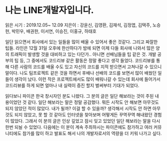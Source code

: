 # 나는 LINE개발자입니다. 

읽은 시기 : 2019.12.05~ 12.09
지은이 : 강윤신, 김영환, 김재석, 김정엽, 김택주, 노승헌, 박민우, 배권한, 이서연, 이승진, 이홍규, 하태호

일단 읽으면서 회사에서 있는 일들을 많이 배울 수 있어서 좋은 것같다. 그리고 짜잘한 팁들.
라인은 12월 31일 오후에 한산하다가 밤에 되면 이제 다들 회사에 나와서 많은 양의 트래픽이 발생할 것을 대비하고 있는 다던가.. 
아니면 선배님들을 팁 같은 것. 개발 공부의 팁 등,  그 중에서도 코드리뷰 같은 활동은 정말 좋다고 생각 들었다. 코드리뷰를 통해 다른 사람의 코드를 배울 수도 있고 자신의 코드를 지적 받으면서 고쳐나갈 수 있으니 말이다. 나도 팀프로젝트 같은 것을 하면서 후배나 선배의 코드를 보면서 많이 배웠던 일들이 생각이 났다. 이런 작은 프로젝트에서도 많이 배워나갈 수 있는데 회사에 들어가서 코드리뷰를 하게 되면 얼마나 내 실력이 증진 할지 벌써부터 기대가 되었다.

읽다보니 파이콘 한국 창시자인 분도 나왔다. 그 분의 글은 일단 해보라는 것이 주된 내용이었던 것 같다. 일단 해보라는 말은 정말 공감했다. 뭐든 시작도 안 해보면 아무것도 되지 않았던 적이 많았다. 내가 될까? 이걸 할 수 있을까? 생각해서 시작도 안 하면 아무것도 되지 않았고, 못 할 것 같아도 인터넷을 찾아보며 어떻게든 꾸역꾸역 해내왔던 경험이 많았다. 그래서 이 분의 글은 인상 깊었고 잠시 잊고 있었던 일단 해보라는 말을 다시 한번 되뇔 수 있었다. 다음에는 이 분이 계속 주최하시는 파이콘에도 참가하고 여러 커뮤니티에도 참가를 많이 하고 발표도 해서 나의 개발자로서의 역량을 더 키워 나가고 싶다.